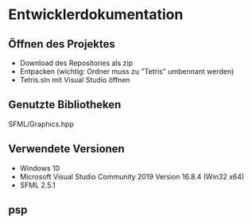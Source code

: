 # Entwicklerdokumentation
## Öffnen des Projektes
- Download des Repositories als zip
- Entpacken (wichtig: Ordner muss zu "Tetris" umbennant werden)
- Tetris.sln mit Visual Studio öffnen
## Genutzte Bibliotheken
SFML/Graphics.hpp

## Verwendete Versionen
- Windows 10
- Microsoft Visual Studio Community 2019 Version 16.8.4 (Win32 x64)
- SFML 2.5.1


## psp
